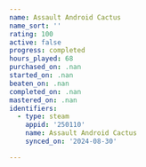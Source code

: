 ```yaml
---
name: Assault Android Cactus
name_sort: ''
rating: 100
active: false
progress: completed
hours_played: 68
purchased_on: .nan
started_on: .nan
beaten_on: .nan
completed_on: .nan
mastered_on: .nan
identifiers:
  - type: steam
    appid: '250110'
    name: Assault Android Cactus
    synced_on: '2024-08-30'

---
```

